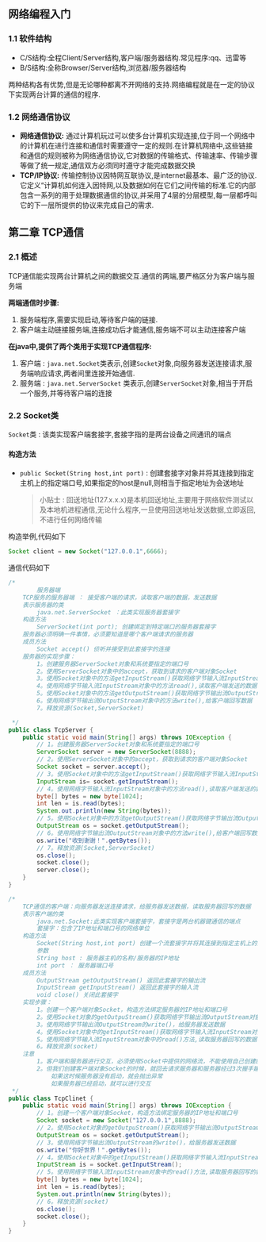 ## 网络编程入门

### 1.1 软件结构

- C/S结构:全程Client/Server结构,客户端/服务器结构.常见程序:qq、迅雷等
- B/S结构:全称Browser/Server结构,浏览器/服务器结构

两种结构各有优势,但是无论哪种都离不开网络的支持.网络编程就是在一定的协议下实现两台计算的通信的程序.

### 1.2 网络通信协议

- **网络通信协议:** 通过计算机玩过可以使多台计算机实现连接,位于同一个网络中的计算机在进行连接和通信时需要遵守一定的规则.在计算机网络中,这些链接和通信的规则被称为网络通信协议,它对数据的传输格式、传输速率、传输步骤等做了统一规定,通信双方必须同时遵守才能完成数据交换
- **TCP/IP协议:** 传输控制协议因特网互联协议,是internet最基本、最广泛的协议.它定义“计算机如何连入因特网,以及数据如何在它们之间传输的标准.它的内部包含一系列的用于处理数据通信的协议,并采用了4层的分层模型,每一层都呼叫它的下一层所提供的协议来完成自己的需求.

## 第二章 TCP通信

### 2.1 概述

TCP通信能实现两台计算机之间的数据交互.通信的两端,要严格区分为客户端与服务端

**两端通信时步骤:**

1. 服务端程序,需要实现启动,等待客户端的链接.
2. 客户端主动链接服务端,连接成功后才能通信,服务端不可以主动连接客户端

**在java中,提供了两个类用于实现TCP通信程序:**

1. 客户端 : `java.net.Socket`类表示,创建`Socket`对象,向服务器发送连接请求,服务端响应请求,两者间里连接开始通信.
2. 服务端 : `java.net.ServerSocket` 类表示,创建`ServerSocket`对象,相当于开启一个服务,并等待客户端的连接

### 2.2 Socket类

`Socket`类 : 该类实现客户端套接字,套接字指的是两台设备之间通讯的端点

#### 构造方法

- `public Socket(String host,int port)` : 创建套接字对象并将其连接到指定主机上的指定端口号,如果指定的host是null,则相当于指定地址为会送地址

  > 小贴士 : 回送地址(127.x.x.x)是本机回送地址,主要用于网络软件测试以及本地机进程通信,无论什么程序,一旦使用回送地址发送数据,立即返回,不进行任何网络传输

构造举例,代码如下

```java
Socket client = new Socket("127.0.0.1",6666);
```

通信代码如下

```java
/*
		服务器端
    TCP服务的服务器端 ： 接受客户端的请求，读取客户端的数据，发送数据
    表示服务器的类
        java.net.ServerSocket ：此类实现服务器套接字
    构造方法
        ServerSocket(int port); 创建绑定到特定端口的服务器套接字
    服务器必须明确一件事情，必须要知道是哪个客户端请求的服务器
    成员方法
        Socket accept() 侦听并接受到此套接字的连接
    服务器的实现步骤：
        1。创建服务器ServerSocket对象和系统要指定的端口号
        2。使用ServerSocket对象中的accept，获取到请求的客户端对象Socket
        3。使用Socket对象中的方法getInputStream()获取网络字节输入流InputStream对象
        4。使用网络字节输入流InputStream对象中的方法read(),读取客户端发送的数据
        5。使用Socket对象中的方法getOutputStream()获取网络字节输出流OutputStream对象
        6。使用网络字节输出流OutputStream对象中的方法write(),给客户端回写数据
        7。释放资源(Socket,ServerSocket)

 */
public class TcpServer {
    public static void main(String[] args) throws IOException {
        // 1。创建服务器ServerSocket对象和系统要指定的端口号
        ServerSocket server = new ServerSocket(8888);
        // 2。使用ServerSocket对象中的accept，获取到请求的客户端对象Socket
        Socket socket = server.accept();
        // 3。使用Socket对象中的方法getInputStream()获取网络字节输入流InputStream对象
        InputStream is= socket.getInputStream();
        // 4。使用网络字节输入流InputStream对象中的方法read(),读取客户端发送的数据
        byte[] bytes = new byte[1024];
        int len = is.read(bytes);
        System.out.println(new String(bytes));
        // 5。使用Socket对象中的方法getOutputStream()获取网络字节输出流OutputStream对象
        OutputStream os = socket.getOutputStream();
        // 6。使用网络字节输出流OutputStream对象中的方法write(),给客户端回写数据
        os.write("收到谢谢！".getBytes());
        // 7。释放资源(Socket,ServerSocket)
        os.close();
        socket.close();
        server.close();
    }
}
```

```java
/*
    TCP通信的客户端：向服务器发送连接请求，给服务器发送数据，读取服务器回写的数据
    表示客户端的类
        java.net.Socket:此类实现客户端套接字，套接字是两台机器键通信的端点
        套接字：包含了IP地址和端口号的网络单位
    构造方法
        Socket(String host,int port) 创建一个流套接字并将其连接到指定主机上的指定端口号
        参数
        String host : 服务器主机的名称/服务器的IP地址
        int port ： 服务器端口号
    成员方法
        OutputStream getOutputStream() 返回此套接字的输出流
        InputStream getInputStream() 返回此套接字的输入流
        void close() 关闭此套接字
    实现步骤：
        1。创建一个客户端对象Socket，构造方法绑定服务器的IP地址和端口号
        2。使用Socket对象的getOutpuStream()获取网络字节输出流OutputStream对象
        3。使用网络字节输出流OutputStream的write()，给服务器发送数据
        4。使用Socket对象中的getInputStream()获取网络字节输入流InputStream对象
        5。使用网络字节输入流InputStream对象中的read()方法,读取服务器回写的数据
        6。释放资源(socket)
    注意
        1。客户端和服务器进行交互，必须使用Socket中提供的网络流，不能使用自己创建的流对象
        2。但我们创建客户端对象Socket的时候，就回去请求服务器和服务器经过3次握手建立连接通路
            如果这时候服务器没有启动，就会抛出异常
            如果服务器已经启动，就可以进行交互
 */
public class TcpClinet {
    public static void main(String[] args) throws IOException {
        // 1。创建一个客户端对象Socket，构造方法绑定服务器的IP地址和端口号
        Socket socket = new Socket("127.0.0.1",8888);
        // 2。使用Socket对象的getOutpuStream()获取网络字节输出流OutputStream对象
        OutputStream os = socket.getOutputStream();
        // 3。使用网络字节输出流OutputStream的write()，给服务器发送数据
        os.write("你好世界！".getBytes());
        // 4。使用Socket对象中的getInputStream()获取网络字节输入流InputStream对象
        InputStream is = socket.getInputStream();
        // 5。使用网络字节输入流InputStream对象中的read()方法,读取服务器回写的数据
        byte[] bytes = new byte[1024];
        int len = is.read(bytes);
        System.out.println(new String(bytes));
        // 6。释放资源(socket)
        os.close();
        socket.close();
    }
}
```

